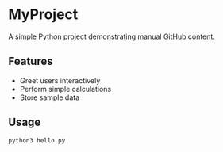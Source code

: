 # MyProject
A simple Python project demonstrating manual GitHub content.

## Features
- Greet users interactively
- Perform simple calculations
- Store sample data

## Usage
```bash
python3 hello.py

